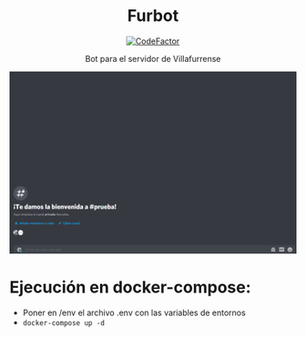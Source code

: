 <h1 align="center">Furbot</h1>

<div align="center"><a href="https://www.codefactor.io/repository/github/tekofx/furbot"><img src="https://www.codefactor.io/repository/github/tekofx/furbot/badge" alt="CodeFactor" /></a></div>

<p align="center">Bot para el servidor de Villafurrense</p>

![Demo](assets/demo.gif)


# Ejecución en docker-compose:
- Poner en /env el archivo .env con las variables de entornos
- `docker-compose up -d`